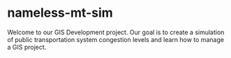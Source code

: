 # nameless-mt-sim
Welcome to our GIS Development project. Our goal is to create a simulation of public transportation system congestion levels and learn how to manage a GIS project.
